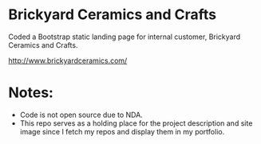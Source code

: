 # Brickyard Ceramics and Crafts

Coded a Bootstrap static landing page for internal customer, Brickyard Ceramics and Crafts.

http://www.brickyardceramics.com/

# Notes:

- Code is not open source due to NDA.
- This repo serves as a holding place for the project description and site image since I fetch my repos and display them in my portfolio.
